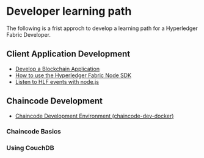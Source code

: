 # Developer learning path
The following is a frist approch to develop a learning path for a Hyperledger Fabric Developer.

## Client Application Development
- [Develop a Blockchain Application](./developAnApplication.md)
- [How to use the Hyperledger Fabric Node SDK](./nodeSdk/index.md)
- [Listen to HLF events with node.js](./eventListening.md)

## Chaincode Development
- [Chaincode Development Environment (chaincode-dev-docker)](./chaincodeDevEnv.md)

### Chaincode Basics

### Using CouchDB



